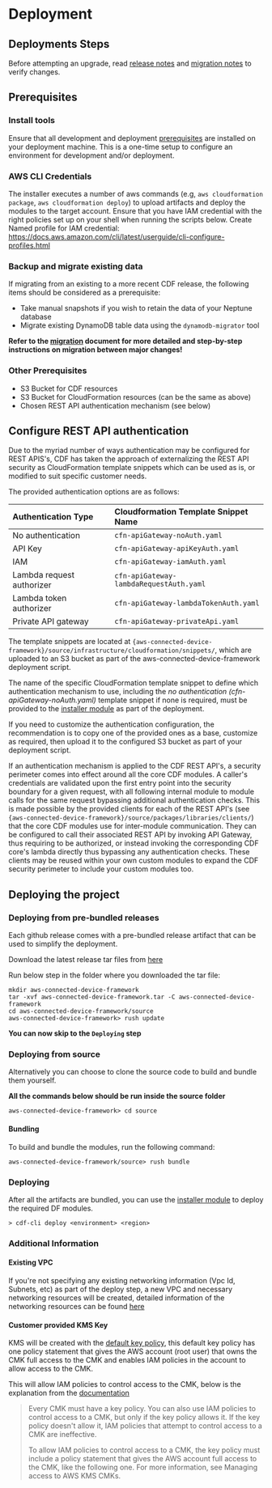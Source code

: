 # Deployment

## Deployments Steps

Before attempting an upgrade, read [release notes](https://github.com/aws/aws-connected-device-framework/releases) and [migration notes](./migration.md) to verify changes.  

## Prerequisites

### Install tools

Ensure that all development and deployment [prerequisites](development/prerequisites.md) are installed on your deployment machine. This is a one-time setup to configure an environment for development and/or deployment.

### AWS CLI Credentials

The installer executes a number of aws commands (e.g, `aws cloudformation package`, `aws cloudformation deploy`) to upload artifacts and deploy the modules to the target account. Ensure that you have IAM credential with the right policies set up on your shell when running the scripts below. Create Named profile for IAM credential: https://docs.aws.amazon.com/cli/latest/userguide/cli-configure-profiles.html

### Backup and migrate existing data

If migrating from an existing to a more recent CDF release, the following items should be considered as a prerequisite:

* Take manual snapshots if you wish to retain the data of your Neptune database
* Migrate existing DynamoDB table data using the `dynamodb-migrator` tool

**Refer to the [migration](./migration.md) document for more detailed and step-by-step instructions on migration between major changes!**

### Other Prerequisites

* S3 Bucket for CDF resources
* S3 Bucket for CloudFormation resources (can be the same as above)
* Chosen REST API authentication mechanism (see below)

## Configure REST API authentication

Due to the myriad number of ways authentication may be configured for REST APIS's, CDF has taken the approach of externalizing the REST API security as CloudFormation template snippets which can be used as is, or modified to suit specific customer needs.  

The provided authentication options are as follows:

| Authentication Type | Cloudformation Template Snippet Name |
| :--- | :--- |
| No authentication | `cfn-apiGateway-noAuth.yaml` |
| API Key | `cfn-apiGateway-apiKeyAuth.yaml` |
| IAM | `cfn-apiGateway-iamAuth.yaml` |
| Lambda request authorizer | `cfn-apiGateway-lambdaRequestAuth.yaml` |
| Lambda token authorizer | `cfn-apiGateway-lambdaTokenAuth.yaml` |
| Private API gateway | `cfn-apiGateway-privateApi.yaml` |

The template snippets are located at `{aws-connected-device-framework}/source/infrastructure/cloudformation/snippets/`, which are uploaded to an S3 bucket as part of the aws-connected-device-framework deployment script.  

The name of the specific CloudFormation template snippet to define which authentication mechanism to use, including the _no authentication (cfn-apiGateway-noAuth.yaml)_ template snippet if none is required, must be provided to the [installer module](../packages/installer/README.md) as part of the deployment.

If you need to customize the authentication configuration, the recommendation is to copy one of the provided ones as a base, customize as required, then upload it to the configured S3 bucket as part of your deployment script.

If an authentication mechanism is applied to the CDF REST API's, a security perimeter comes into effect around all the core CDF modules.  A caller's credentials are validated upon the first entry point into the security boundary for a given request, with all following internal module to module calls for the same request bypassing additional authentication checks.  This is made possible by the provided clients for each of the REST API's (see `{aws-connected-device-framework}/source/packages/libraries/clients/`) that the core CDF modules use for inter-module communication.  They can be configured to call their associated REST API by invoking API Gateway, thus requiring to be authorized, or instead invoking the corresponding CDF core's lambda directly thus bypassing any authentication checks.  These clients may be reused within your own custom modules to expand the CDF security perimeter to include your custom modules too.

## Deploying the project

### Deploying from pre-bundled releases
Each github release comes with a pre-bundled release artifact that can be used to simplify the deployment.

Download the latest release tar files from [here](https://github.com/aws/aws-connected-device-framework/releases)

Run below step in the folder where you downloaded the tar file:

```shell
mkdir aws-connected-device-framework
tar -xvf aws-connected-device-framework.tar -C aws-connected-device-framework
cd aws-connected-device-framework/source
aws-connected-device-framework> rush update
```
**You can now skip to the `Deploying` step**

### Deploying from source
Alternatively you can choose to clone the source code to build and bundle them yourself.

**All the commands below should be run inside the source folder**

```shell
aws-connected-device-framework> cd source
```

#### Bundling

To build and bundle the modules, run the following command:

```shell
aws-connected-device-framework/source> rush bundle
```

### Deploying

After all the artifacts are bundled, you can use the [installer module](../packages/services/installer/README.md) to deploy the required DF modules.

```shell
> cdf-cli deploy <environment> <region>
```

### Additional Information

#### Existing VPC

If you're not specifying any existing networking information (Vpc Id, Subnets, etc) as part of the deploy step, a new VPC and necessary networking resources will be created, detailed information of the networking resources can be found [here](../../source/infrastructure/cloudformation/cfn-networking.yaml) 

#### Customer provided KMS Key

KMS will be created with the [default key policy](https://docs.aws.amazon.com/kms/latest/developerguide/key-policies.html#key-policy-default), this default key policy has one policy statement that gives the AWS account (root user) that owns the CMK full access to the CMK and enables IAM policies in the account to allow access to the CMK.

This will allow IAM policies to control access to the CMK, below is the explanation from the [documentation](https://docs.aws.amazon.com/kms/latest/developerguide/key-policies.html#key-policy-default-allow-root-enable-iam)

> Every CMK must have a key policy. You can also use IAM policies to control access to a CMK, but only if the key policy allows it. If the key policy doesn't allow it, IAM policies that attempt to control access to a CMK are ineffective.
>
> To allow IAM policies to control access to a CMK, the key policy must include a policy statement that gives the AWS account full access to the CMK, like the following one. For more information, see Managing access to AWS KMS CMKs.
